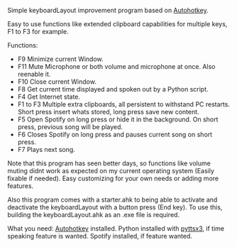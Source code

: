Simple keyboardLayout improvement program based on [Autohotkey](https://www.autohotkey.com/).

Easy to use functions like extended clipboard capabilities for multiple keys, F1 to F3 for example.


Functions:
- F9 Minimize current Window.
- F11 Mute Microphone or both volume and microphone at once. Also reenable it.
- F10 Close current Window.
- F8 Get current time displayed and spoken out by a Python script.
- F4 Get Internet state.
- F1 to F3 Multiple extra clipboards, all persistent to withstand PC restarts. Short press insert whats stored, long press save new content.
- F5 Open Spotify on long press or hide it in the background. On short press, previous song will be played.
- F6 Closes Spotify on long press and pauses current song on short press.
- F7 Plays next song.

Note that this program has seen better days, so functions like volume muting didnt work as expected on my current operating system (Easily fixable if needed).
Easy customizing for your own needs or adding more features.

Also this program comes with a starter.ahk to being able to activate and deactivate the keyboardLayout with a button press (End key). To use this, building the keyboardLayout.ahk as an .exe file is required.


What you need:
[Autohotkey](https://www.autohotkey.com/) installed.
Python installed with [pyttsx3](https://github.com/nateshmbhat/pyttsx3), if time speaking feature is wanted.
Spotify installed, if feature wanted.
